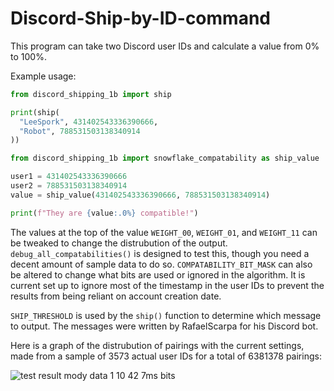# Discord-Ship-by-ID-command
This program can take two Discord user IDs and calculate a value from 0% to 100%.

Example usage:
```python
from discord_shipping_1b import ship

print(ship(
  "LeeSpork", 431402543336390666,
  "Robot", 788531503138340914
))
```
```python
from discord_shipping_1b import snowflake_compatability as ship_value

user1 = 431402543336390666
user2 = 788531503138340914
value = ship_value(431402543336390666, 788531503138340914)

print(f"They are {value:.0%} compatible!")
```

The values at the top of the value `WEIGHT_00`, `WEIGHT_01`, and `WEIGHT_11` can be tweaked to change the distrubution of the output.
`debug_all_compatabilities()` is designed to test this, though you need a decent amount of sample data to do so.
`COMPATABILITY_BIT_MASK` can also be altered to change what bits are used or ignored in the algorithm. It is current set up to ignore most of the timestamp in the user IDs
to prevent the results from being reliant on account creation date.

`SHIP_THRESHOLD` is used by the `ship()` function to determine which message to output. The messages were written by RafaelScarpa for his Discord bot.

Here is a graph of the distrubution of pairings with the current settings, made from a sample of 3573 actual user IDs for a total of 6381378 pairings:

![test result mody data 1 10 42 7ms bits](https://user-images.githubusercontent.com/24984194/202053739-ba78485e-c819-4b0a-9bd3-f78ae942e2f5.png)
